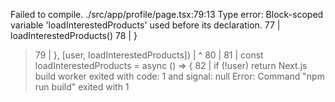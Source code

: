 Failed to compile.
./src/app/profile/page.tsx:79:13
Type error: Block-scoped variable 'loadInterestedProducts' used before its declaration.
  77 |       loadInterestedProducts()
  78 |     }
> 79 |   }, [user, loadInterestedProducts])
     |             ^
  80 |
  81 |   const loadInterestedProducts = async () => {
  82 |     if (!user) return
Next.js build worker exited with code: 1 and signal: null
Error: Command "npm run build" exited with 1